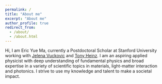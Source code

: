 ```yaml
---
permalink: /
title: "About me"
excerpt: "About me"
author_profile: true
redirect_from: 
  - /about/
  - /about.html
---
```


Hi, I am Eric Yue Ma, currently a Postdoctoral Scholar at Stanford University working with [Jelena Vuckovic](https://web.stanford.edu/~jela/) and [Tony Heinz](https://web.stanford.edu/dept/app-physics/cgi-bin/person/tony-heinz-january-2015/). I am an aspiring applied physicist with deep understanding of fundamental physics and broad expertise in a variety of scientific topics in materials, light-matter interaction and photonics. I strive to use my knowledge and talent to make a societal impact. 
